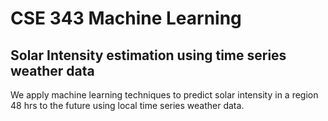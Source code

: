 # CSE 343 Machine Learning

## Solar Intensity estimation using time series weather data

We apply machine learning techniques to predict solar intensity in a region 48 hrs to the future using local time series weather data.


